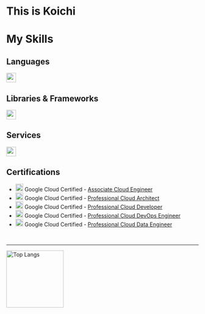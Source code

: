 # This is Koichi

# My Skills

## Languages
<img height="25" src="https://skillicons.dev/icons?i=html,css,js,typescript,swift,java,dart,python,go" /> <br />

## Libraries & Frameworks
<img height="25" src="https://skillicons.dev/icons?i=flutter,angular,react,next,vue,nuxt,tailwind" />

## Services
<img height="25" src="https://skillicons.dev/icons?i=github,gitlab,jenkins,docker,gcp,firebase,supabase,figma,postman" /> 

## Certifications
- <img height="20" src="https://skillicons.dev/icons?i=gcp" /> Google Cloud Certified - [Associate Cloud Engineer](https://google.accredible.com/334967a4-de96-4a13-9a46-ca0f901e4fb3)
- <img height="20" src="https://skillicons.dev/icons?i=gcp" /> Google Cloud Certified - [Professional Cloud Architect](https://google.accredible.com/8380b048-b3f3-4006-9656-cb56deabb111)
- <img height="20" src="https://skillicons.dev/icons?i=gcp" /> Google Cloud Certified - [Professional Cloud Developer](https://www.credly.com/badges/e00ff046-debf-4728-ab9d-55a3934daef9)
- <img height="20" src="https://skillicons.dev/icons?i=gcp" /> Google Cloud Certified - [Professional Cloud DevOps Engineer](https://www.credly.com/badges/62a211de-79a6-4f08-a280-0995f810feae)
- <img height="20" src="https://skillicons.dev/icons?i=gcp" /> Google Cloud Certified - [Professional Cloud Data Engineer]()

<br />

---

<img alt="Top Langs" height="150px" src="https://github-readme-stats.vercel.app/api/top-langs/?username=tkou15&layout=compact&show_icons=true&theme=dracula" />
